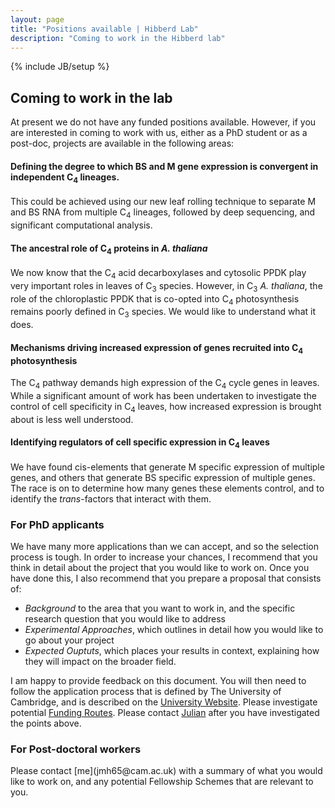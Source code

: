```yaml
---
layout: page
title: "Positions available | Hibberd Lab"
description: "Coming to work in the Hibberd lab"
---
```

{% include JB/setup %}

<h2>Coming to work in the lab</h2>

At present we do not have any funded positions available. However, if you are interested in coming to work with us, either as a PhD student or as a post-doc, projects are available in the following areas:

<h4> Defining the degree to which BS and M gene expression is convergent in independent C<sub>4</sub> lineages.

</h4>
<p>This could be achieved using our new leaf rolling technique to separate M and BS RNA from multiple C<sub>4</sub> lineages, followed by deep sequencing, and significant computational analysis. </p>


<h4> The ancestral role of C<sub>4</sub> proteins in <i>A. thaliana</i></h4>
<p>We now know that the C<sub>4</sub> acid decarboxylases and cytosolic PPDK play very important roles in leaves of C<sub>3</sub> species. However, in C<sub>3</sub>  <i>A. thaliana</i>, the role of the chloroplastic PPDK that is co-opted into C<sub>4</sub> photosynthesis remains poorly defined in C<sub>3</sub> species. We would like to understand what it does. </p>


<h4> Mechanisms driving increased expression of genes recruited into C<sub>4</sub> photosynthesis</h4>
<p>The C<sub>4</sub> pathway demands high expression of the C<sub>4</sub> cycle genes in leaves. While a significant amount of work has been undertaken to investigate the control of cell specificity in C<sub>4</sub> leaves, how increased expression is brought about is less well understood. </p>


<h4> Identifying regulators of cell specific expression in C<sub>4</sub> leaves</h4>
<p>We have found cis-elements that generate M specific expression of multiple genes, and others that generate BS specific expression of multiple genes. The race is on to determine how many genes these elements control, and to identify the <i>trans</i>-factors that interact with them. </p>


<h3>For PhD applicants</h3>
We have many more applications than we can accept, and so the selection process is tough. In order to increase your chances, I recommend that you think in detail about the project that you would like to 
work on. Once you have done this, I also recommend that you prepare a proposal that consists of:

- <i>Background</i> to the area that you want to work in, and the specific research question that you would like to address
- <i>Experimental Approaches</i>, which outlines in detail how you would like to go about your project
- <i>Expected Ouptuts</i>, which places your results in context, explaining how they will impact on the broader field. 

I am happy to provide feedback on this document. You will then need to follow the application process that is defined by The University of Cambridge, and is described on the [University Website](https://www.admin.cam.ac.uk/students/gradadmissions/prospec/). Please investigate potential [Funding Routes]( https://www.admin.cam.ac.uk/students/gradadmissions/prospec/). Please contact [Julian](jmh65@cam.ac.uk) after you have investigated the points above.


<h3>For Post-doctoral workers</h3>
Please contact [me](jmh65@cam.ac.uk) with a summary of what you would like to work on, and any potential Fellowship Schemes that are relevant to you.



